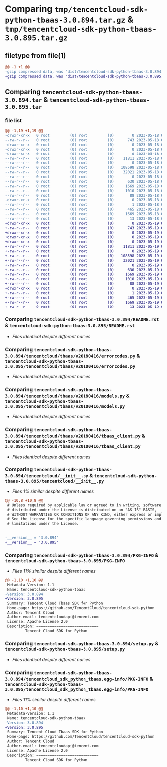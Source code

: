 # Comparing `tmp/tencentcloud-sdk-python-tbaas-3.0.894.tar.gz` & `tmp/tencentcloud-sdk-python-tbaas-3.0.895.tar.gz`

## filetype from file(1)

```diff
@@ -1 +1 @@
-gzip compressed data, was "dist/tencentcloud-sdk-python-tbaas-3.0.894.tar", last modified: Thu May 18 00:36:54 2023, max compression
+gzip compressed data, was "dist/tencentcloud-sdk-python-tbaas-3.0.895.tar", last modified: Fri May 19 03:00:15 2023, max compression
```

## Comparing `tencentcloud-sdk-python-tbaas-3.0.894.tar` & `tencentcloud-sdk-python-tbaas-3.0.895.tar`

### file list

```diff
@@ -1,19 +1,19 @@
-drwxr-xr-x   0 root         (0) root         (0)        0 2023-05-18 00:36:54.000000 tencentcloud-sdk-python-tbaas-3.0.894/
--rw-r--r--   0 root         (0) root         (0)      743 2023-05-18 00:36:54.000000 tencentcloud-sdk-python-tbaas-3.0.894/README.rst
-drwxr-xr-x   0 root         (0) root         (0)        0 2023-05-18 00:36:54.000000 tencentcloud-sdk-python-tbaas-3.0.894/tencentcloud/
-drwxr-xr-x   0 root         (0) root         (0)        0 2023-05-18 00:36:54.000000 tencentcloud-sdk-python-tbaas-3.0.894/tencentcloud/tbaas/
-drwxr-xr-x   0 root         (0) root         (0)        0 2023-05-18 00:36:54.000000 tencentcloud-sdk-python-tbaas-3.0.894/tencentcloud/tbaas/v20180416/
--rw-r--r--   0 root         (0) root         (0)    11811 2023-05-18 00:36:54.000000 tencentcloud-sdk-python-tbaas-3.0.894/tencentcloud/tbaas/v20180416/errorcodes.py
--rw-r--r--   0 root         (0) root         (0)        0 2023-05-18 00:36:54.000000 tencentcloud-sdk-python-tbaas-3.0.894/tencentcloud/tbaas/v20180416/__init__.py
--rw-r--r--   0 root         (0) root         (0)   108598 2023-05-18 00:36:54.000000 tencentcloud-sdk-python-tbaas-3.0.894/tencentcloud/tbaas/v20180416/models.py
--rw-r--r--   0 root         (0) root         (0)    32021 2023-05-18 00:36:54.000000 tencentcloud-sdk-python-tbaas-3.0.894/tencentcloud/tbaas/v20180416/tbaas_client.py
--rw-r--r--   0 root         (0) root         (0)        0 2023-05-18 00:36:54.000000 tencentcloud-sdk-python-tbaas-3.0.894/tencentcloud/tbaas/__init__.py
--rw-r--r--   0 root         (0) root         (0)      630 2023-05-18 00:36:54.000000 tencentcloud-sdk-python-tbaas-3.0.894/tencentcloud/__init__.py
--rw-r--r--   0 root         (0) root         (0)     1669 2023-05-18 00:36:54.000000 tencentcloud-sdk-python-tbaas-3.0.894/PKG-INFO
--rw-r--r--   0 root         (0) root         (0)     1010 2023-05-18 00:36:54.000000 tencentcloud-sdk-python-tbaas-3.0.894/setup.py
--rw-r--r--   0 root         (0) root         (0)       88 2023-05-18 00:36:54.000000 tencentcloud-sdk-python-tbaas-3.0.894/setup.cfg
-drwxr-xr-x   0 root         (0) root         (0)        0 2023-05-18 00:36:54.000000 tencentcloud-sdk-python-tbaas-3.0.894/tencentcloud_sdk_python_tbaas.egg-info/
--rw-r--r--   0 root         (0) root         (0)        1 2023-05-18 00:36:54.000000 tencentcloud-sdk-python-tbaas-3.0.894/tencentcloud_sdk_python_tbaas.egg-info/dependency_links.txt
--rw-r--r--   0 root         (0) root         (0)      465 2023-05-18 00:36:54.000000 tencentcloud-sdk-python-tbaas-3.0.894/tencentcloud_sdk_python_tbaas.egg-info/SOURCES.txt
--rw-r--r--   0 root         (0) root         (0)     1669 2023-05-18 00:36:54.000000 tencentcloud-sdk-python-tbaas-3.0.894/tencentcloud_sdk_python_tbaas.egg-info/PKG-INFO
--rw-r--r--   0 root         (0) root         (0)       13 2023-05-18 00:36:54.000000 tencentcloud-sdk-python-tbaas-3.0.894/tencentcloud_sdk_python_tbaas.egg-info/top_level.txt
+drwxr-xr-x   0 root         (0) root         (0)        0 2023-05-19 03:00:15.000000 tencentcloud-sdk-python-tbaas-3.0.895/
+-rw-r--r--   0 root         (0) root         (0)      743 2023-05-19 03:00:15.000000 tencentcloud-sdk-python-tbaas-3.0.895/README.rst
+drwxr-xr-x   0 root         (0) root         (0)        0 2023-05-19 03:00:15.000000 tencentcloud-sdk-python-tbaas-3.0.895/tencentcloud/
+drwxr-xr-x   0 root         (0) root         (0)        0 2023-05-19 03:00:15.000000 tencentcloud-sdk-python-tbaas-3.0.895/tencentcloud/tbaas/
+drwxr-xr-x   0 root         (0) root         (0)        0 2023-05-19 03:00:15.000000 tencentcloud-sdk-python-tbaas-3.0.895/tencentcloud/tbaas/v20180416/
+-rw-r--r--   0 root         (0) root         (0)    11811 2023-05-19 03:00:15.000000 tencentcloud-sdk-python-tbaas-3.0.895/tencentcloud/tbaas/v20180416/errorcodes.py
+-rw-r--r--   0 root         (0) root         (0)        0 2023-05-19 03:00:15.000000 tencentcloud-sdk-python-tbaas-3.0.895/tencentcloud/tbaas/v20180416/__init__.py
+-rw-r--r--   0 root         (0) root         (0)   108598 2023-05-19 03:00:15.000000 tencentcloud-sdk-python-tbaas-3.0.895/tencentcloud/tbaas/v20180416/models.py
+-rw-r--r--   0 root         (0) root         (0)    32021 2023-05-19 03:00:15.000000 tencentcloud-sdk-python-tbaas-3.0.895/tencentcloud/tbaas/v20180416/tbaas_client.py
+-rw-r--r--   0 root         (0) root         (0)        0 2023-05-19 03:00:15.000000 tencentcloud-sdk-python-tbaas-3.0.895/tencentcloud/tbaas/__init__.py
+-rw-r--r--   0 root         (0) root         (0)      630 2023-05-19 03:00:15.000000 tencentcloud-sdk-python-tbaas-3.0.895/tencentcloud/__init__.py
+-rw-r--r--   0 root         (0) root         (0)     1669 2023-05-19 03:00:15.000000 tencentcloud-sdk-python-tbaas-3.0.895/PKG-INFO
+-rw-r--r--   0 root         (0) root         (0)     1010 2023-05-19 03:00:15.000000 tencentcloud-sdk-python-tbaas-3.0.895/setup.py
+-rw-r--r--   0 root         (0) root         (0)       88 2023-05-19 03:00:15.000000 tencentcloud-sdk-python-tbaas-3.0.895/setup.cfg
+drwxr-xr-x   0 root         (0) root         (0)        0 2023-05-19 03:00:15.000000 tencentcloud-sdk-python-tbaas-3.0.895/tencentcloud_sdk_python_tbaas.egg-info/
+-rw-r--r--   0 root         (0) root         (0)        1 2023-05-19 03:00:15.000000 tencentcloud-sdk-python-tbaas-3.0.895/tencentcloud_sdk_python_tbaas.egg-info/dependency_links.txt
+-rw-r--r--   0 root         (0) root         (0)      465 2023-05-19 03:00:15.000000 tencentcloud-sdk-python-tbaas-3.0.895/tencentcloud_sdk_python_tbaas.egg-info/SOURCES.txt
+-rw-r--r--   0 root         (0) root         (0)     1669 2023-05-19 03:00:15.000000 tencentcloud-sdk-python-tbaas-3.0.895/tencentcloud_sdk_python_tbaas.egg-info/PKG-INFO
+-rw-r--r--   0 root         (0) root         (0)       13 2023-05-19 03:00:15.000000 tencentcloud-sdk-python-tbaas-3.0.895/tencentcloud_sdk_python_tbaas.egg-info/top_level.txt
```

### Comparing `tencentcloud-sdk-python-tbaas-3.0.894/README.rst` & `tencentcloud-sdk-python-tbaas-3.0.895/README.rst`

 * *Files identical despite different names*

### Comparing `tencentcloud-sdk-python-tbaas-3.0.894/tencentcloud/tbaas/v20180416/errorcodes.py` & `tencentcloud-sdk-python-tbaas-3.0.895/tencentcloud/tbaas/v20180416/errorcodes.py`

 * *Files identical despite different names*

### Comparing `tencentcloud-sdk-python-tbaas-3.0.894/tencentcloud/tbaas/v20180416/models.py` & `tencentcloud-sdk-python-tbaas-3.0.895/tencentcloud/tbaas/v20180416/models.py`

 * *Files identical despite different names*

### Comparing `tencentcloud-sdk-python-tbaas-3.0.894/tencentcloud/tbaas/v20180416/tbaas_client.py` & `tencentcloud-sdk-python-tbaas-3.0.895/tencentcloud/tbaas/v20180416/tbaas_client.py`

 * *Files identical despite different names*

### Comparing `tencentcloud-sdk-python-tbaas-3.0.894/tencentcloud/__init__.py` & `tencentcloud-sdk-python-tbaas-3.0.895/tencentcloud/__init__.py`

 * *Files 1% similar despite different names*

```diff
@@ -10,8 +10,8 @@
 # Unless required by applicable law or agreed to in writing, software
 # distributed under the License is distributed on an "AS IS" BASIS,
 # WITHOUT WARRANTIES OR CONDITIONS OF ANY KIND, either express or implied.
 # See the License for the specific language governing permissions and
 # limitations under the License.
 
 
-__version__ = '3.0.894'
+__version__ = '3.0.895'
```

### Comparing `tencentcloud-sdk-python-tbaas-3.0.894/PKG-INFO` & `tencentcloud-sdk-python-tbaas-3.0.895/PKG-INFO`

 * *Files 11% similar despite different names*

```diff
@@ -1,10 +1,10 @@
 Metadata-Version: 1.1
 Name: tencentcloud-sdk-python-tbaas
-Version: 3.0.894
+Version: 3.0.895
 Summary: Tencent Cloud Tbaas SDK for Python
 Home-page: https://github.com/TencentCloud/tencentcloud-sdk-python
 Author: Tencent Cloud
 Author-email: tencentcloudapi@tencent.com
 License: Apache License 2.0
 Description: ============================
         Tencent Cloud SDK for Python
```

### Comparing `tencentcloud-sdk-python-tbaas-3.0.894/setup.py` & `tencentcloud-sdk-python-tbaas-3.0.895/setup.py`

 * *Files identical despite different names*

### Comparing `tencentcloud-sdk-python-tbaas-3.0.894/tencentcloud_sdk_python_tbaas.egg-info/PKG-INFO` & `tencentcloud-sdk-python-tbaas-3.0.895/tencentcloud_sdk_python_tbaas.egg-info/PKG-INFO`

 * *Files 11% similar despite different names*

```diff
@@ -1,10 +1,10 @@
 Metadata-Version: 1.1
 Name: tencentcloud-sdk-python-tbaas
-Version: 3.0.894
+Version: 3.0.895
 Summary: Tencent Cloud Tbaas SDK for Python
 Home-page: https://github.com/TencentCloud/tencentcloud-sdk-python
 Author: Tencent Cloud
 Author-email: tencentcloudapi@tencent.com
 License: Apache License 2.0
 Description: ============================
         Tencent Cloud SDK for Python
```

